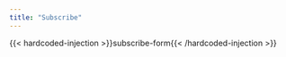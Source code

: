 ```yaml
---
title: "Subscribe"
---
```


{{< hardcoded-injection >}}subscribe-form{{< /hardcoded-injection    >}}

